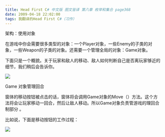 ```yaml
---
title: Head First C# 中文版 图文皆译 第八章 枚举和集合 page368
date: 2009-04-18 22:02:00
tags: 我翻译的Head First C#（习作）
---
```

架构：使用对象

  

在游戏中你会需要很多类型的对象：一个Player对象，一些Enemy的子类的对象，一些Weapon的子类的对象。还需要一个管理全局的对象：Game对象。

  

下面只是一个概貌。关于玩家和敌人的移动、敌人如何判断自己是否离玩家够近的细节，我们稍后会告诉你。

  

![](https://p-blog.csdn.net/images/p_blog_csdn_net/cuipengfei1/EntryImages/20090418/2009-04-18_21-40-33.jpg)

Game  对象管理回合

  

窗体的移动按钮被点击的话，窗体将会调用Game对象的Move（）方法。这个方法将会让玩家移动一回合，然后让敌人移动。所以Game对象负责管游戏的理回合制部分
。

  

比如说，下面是移动按钮的工作过程：

  

![](https://p-blog.csdn.net/images/p_blog_csdn_net/cuipengfei1/EntryImages/20090418/2009-04-18_21-52-36.jpg)



